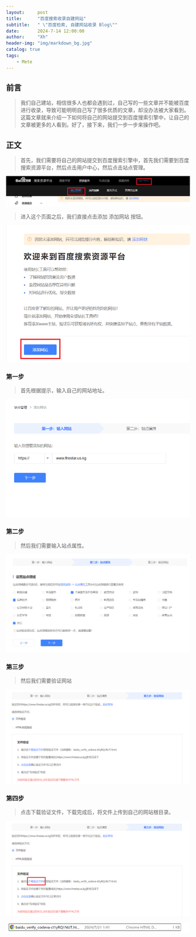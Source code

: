 ```yaml
---
layout:     post
title:      "百度搜索收录自建网站"
subtitle:   " \"百度检索, 自建网站收录 Blog\""
date:       2024-7-14 12:00:00
author:     "Xh"
header-img: "img/markdown_bg.jpg"
catalog: true
tags:
    - Mete
---
```


## 前言
>我们自己建站，相信很多人也都会遇到过，自己写的一些文章并不能被百度进行收录，导致可能明明自己写了很多优质的文章，却没办法被大家看到。这篇文章就来介绍一下如何将自己的网站提交到百度搜索引擎中，让自己的文章被更多的人看到。好了，接下来，我们一步一步来操作吧。

## 正文
>首先，我们需要将自己的网站提交到百度搜索引擎中，首先我们需要到百度搜索资源平台，然后点击用户中心，然后点击站点管理。

![站点管理](../img/baidu_search/站点管理.png)

>进入这个页面之后，我们直接点击添加 添加网站 按钮。

![添加网站](../img/baidu_search/添加网站.png)

### 第一步
>首先根据提示，输入自己的网站地址。

![输入地址](../img/baidu_search/输入地址.png)

### 第二步 
>然后我们需要输入站点属性。

![站点属性](../img/baidu_search/站点属性.png)

### 第三步
>然后我们需要验证网站

![验证网站](../img/baidu_search/验证网站.png)

### 第四步
>点击下载验证文件，下载完成后，将文件上传到自己的网站根目录。

![验证网站1](../img/baidu_search/验证网站1.png)

![下载验证文件](../img/baidu_search/下载验证文件.png)